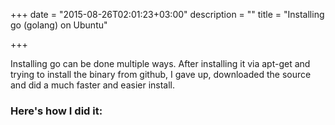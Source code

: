+++
date = "2015-08-26T02:01:23+03:00"
description = ""
title = "Installing go (golang) on Ubuntu"

+++

Installing go can be done multiple ways. After installing it via apt-get and trying to install the binary from github, I gave up, downloaded the source and did a much faster and easier install.

### Here's how I did it:
